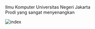 Ilmu Komputer Universitas Negeri Jakarta <br>
Prodi yang sangat menyenangkan

![index](https://user-images.githubusercontent.com/89505830/203242884-de246eeb-5f2e-421a-b08b-e44a99988b18.jpg)